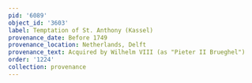 ```yaml
---
pid: '6089'
object_id: '3603'
label: Temptation of St. Anthony (Kassel)
provenance_date: Before 1749
provenance_location: Netherlands, Delft
provenance_text: Acquired by Wilhelm VIII (as "Pieter II Brueghel")
order: '1224'
collection: provenance
---
```

